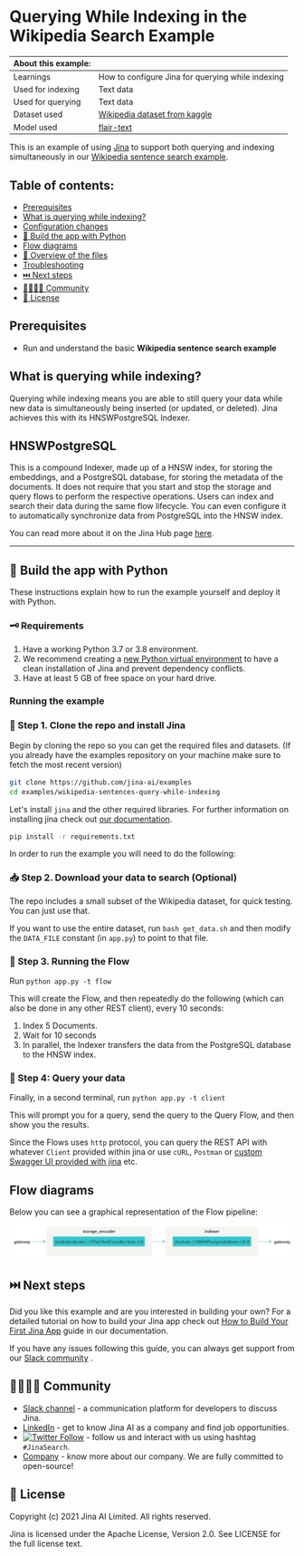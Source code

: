# Querying While Indexing in the Wikipedia Search Example

| About this example: |  |
| ------------- | ------------- |
| Learnings | How to configure Jina for querying while indexing |
| Used for indexing | Text data |
| Used for querying | Text data |
| Dataset used | [Wikipedia dataset from kaggle](https://www.kaggle.com/mikeortman/wikipedia-sentences) |
| Model used | [flair-text](https://github.com/flairNLP/flair) |

This is an example of using [Jina](http://www.jina.ai) to support both querying and indexing simultaneously in our [Wikipedia sentence search example](https://github.com/jina-ai/examples/tree/master/wikipedia-sentences).

## Table of contents:

  * [Prerequisites](#prerequisites)
  * [What is querying while indexing?](#what-is-querying-while-indexing)
  * [Configuration changes](#configuration-changes)
  * [🐍 Build the app with Python](#-build-the-app-with-python)
  * [Flow diagrams](#flow-diagrams)
  * [🔮 Overview of the files](#-overview-of-the-files)
  * [Troubleshooting](#troubleshooting)
  * [⏭️ Next steps](#-next-steps)
  * [👩‍👩‍👧‍👦 Community](#-community)
  * [🦄 License](#-license)

## Prerequisites

- Run and understand the basic **Wikipedia sentence search example**

## What is querying while indexing?

Querying while indexing means you are able to still query your data while new data is simultaneously being inserted (or updated, or deleted).
Jina achieves this with its HNSWPostgreSQL Indexer.

## HNSWPostgreSQL

This is a compound Indexer, made up of a HNSW index, for storing the embeddings, and a PostgreSQL database, for storing the metadata of the documents.
It does not require that you start and stop the storage and query flows to perform the respective operations.
Users can index and search their data during the same flow lifecycle.
You can even configure it to automatically synchronize data from PostgreSQL into the HNSW index.

You can read more about it on the Jina Hub page [here](https://hub.jina.ai/executor/dvp0845a).

_____

## 🐍 Build the app with Python

These instructions explain how to run the example yourself and deploy it with Python.

### 🗝️ Requirements

1. Have a working Python 3.7 or 3.8 environment.
1. We recommend creating a [new Python virtual environment](https://docs.python.org/3/tutorial/venv.html) to have a clean installation of Jina and prevent dependency conflicts.
1. Have at least 5 GB of free space on your hard drive.


### Running the example

### 👾 Step 1. Clone the repo and install Jina

Begin by cloning the repo so you can get the required files and datasets. (If you already have the examples repository on your machine make sure to fetch the most recent version)

```sh
git clone https://github.com/jina-ai/examples
cd examples/wikipedia-sentences-query-while-indexing
```

Let's install `jina` and the other required libraries. For further information on installing jina check out [our documentation](https://docs.jina.ai/get-started/install/).

```sh
pip install -r requirements.txt
```

In order to run the example you will need to do the following:

### 📥 Step 2. Download your data to search (Optional)

The repo includes a small subset of the Wikipedia dataset, for quick testing. You can just use that.

If you want to use the entire dataset, run `bash get_data.sh` and then modify the `DATA_FILE` constant (in `app.py`) to point to that file.

### 🏃 Step 3. Running the Flow

Run `python app.py -t flow`

This will create the Flow, and then repeatedly do the following (which can also be done in any other REST client), every 10 seconds:

1. Index 5 Documents.
2. Wait for 10 seconds
3. In parallel, the Indexer transfers the data from the PostgreSQL database to the HNSW index.

### 🔎 Step 4: Query your data

Finally, in a second terminal, run `python app.py -t client`

This will prompt you for a query, send the query to the Query Flow, and then show you the results.

Since the Flows uses `http` protocol, you can query the REST API with whatever `Client` provided within jina or use `cURL`, `Postman` or [custom Swagger UI provided with jina](https://docs.jina.ai/fundamentals/practice-your-learning/#query-via-swaggerui) etc.

## Flow diagrams

Below you can see a graphical representation of the Flow pipeline:

![](.github/images/flow.png)

## ⏭️ Next steps

Did you like this example and are you interested in building your own? For a detailed tutorial on how to build your Jina app check out [How to Build Your First Jina App](https://docs.jina.ai/chapters/my_first_jina_app/#how-to-build-your-first-jina-app) guide in our documentation.

If you have any issues following this guide, you can always get support from our [Slack community](https://slack.jina.ai) .

## 👩‍👩‍👧‍👦 Community

- [Slack channel](https://slack.jina.ai) - a communication platform for developers to discuss Jina.
- [LinkedIn](https://www.linkedin.com/company/jinaai/) - get to know Jina AI as a company and find job opportunities.
- [![Twitter Follow](https://img.shields.io/twitter/follow/JinaAI_?label=Follow%20%40JinaAI_&style=social)](https://twitter.com/JinaAI_) - follow us and interact with us using hashtag `#JinaSearch`.
- [Company](https://jina.ai) - know more about our company. We are fully committed to open-source!

## 🦄 License

Copyright (c) 2021 Jina AI Limited. All rights reserved.

Jina is licensed under the Apache License, Version 2.0. See LICENSE for the full license text.
